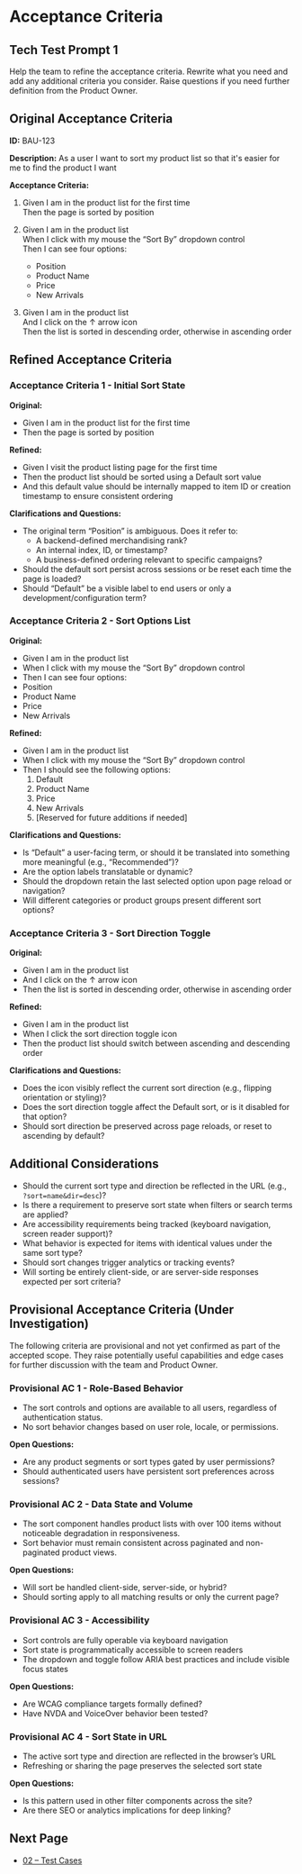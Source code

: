# Acceptance Criteria

## Tech Test Prompt 1

Help the team to refine the acceptance criteria. Rewrite what you need and add any additional criteria you consider. Raise questions if you need further definition from the Product Owner.


## Original Acceptance Criteria

**ID:**
BAU-123

**Description:**
As a user I want to sort my product list so that it's easier for me to find the product I want

**Acceptance Criteria:**
1. Given I am in the product list for the first time  
   Then the page is sorted by position

2. Given I am in the product list  
   When I click with my mouse the “Sort By” dropdown control  
   Then I can see four options:  
   - Position  
   - Product Name  
   - Price  
   - New Arrivals

3. Given I am in the product list  
   And I click on the ↑ arrow icon  
   Then the list is sorted in descending order, otherwise in ascending order


## Refined Acceptance Criteria

### Acceptance Criteria 1 - Initial Sort State

**Original:**
- Given I am in the product list for the first time  
- Then the page is sorted by position

**Refined:**  
- Given I visit the product listing page for the first time  
- Then the product list should be sorted using a Default sort value  
- And this default value should be internally mapped to item ID or creation timestamp to ensure consistent ordering

**Clarifications and Questions:**  
- The original term “Position” is ambiguous. Does it refer to:
  - A backend-defined merchandising rank?
  - An internal index, ID, or timestamp?
  - A business-defined ordering relevant to specific campaigns?
- Should the default sort persist across sessions or be reset each time the page is loaded?
- Should “Default” be a visible label to end users or only a development/configuration term?


### Acceptance Criteria 2 - Sort Options List

**Original:**  
- Given I am in the product list  
- When I click with my mouse the “Sort By” dropdown control  
-  Then I can see four options:  
  - Position
  - Product Name  
  - Price  
  - New Arrivals

**Refined:**  
- Given I am in the product list  
- When I click with my mouse the “Sort By” dropdown control
- Then I should see the following options:
  1. Default  
  2. Product Name  
  3. Price  
  4. New Arrivals  
  5. [Reserved for future additions if needed]


**Clarifications and Questions:**  
- Is “Default” a user-facing term, or should it be translated into something more meaningful (e.g., “Recommended”)?
- Are the option labels translatable or dynamic?
- Should the dropdown retain the last selected option upon page reload or navigation?
- Will different categories or product groups present different sort options?


### Acceptance Criteria 3 - Sort Direction Toggle

**Original:**  
- Given I am in the product list  
- And I click on the ↑ arrow icon  
- Then the list is sorted in descending order, otherwise in ascending order

**Refined:**  
- Given I am in the product list  
- When I click the sort direction toggle icon  
- Then the product list should switch between ascending and descending order

**Clarifications and Questions:**  
- Does the icon visibly reflect the current sort direction (e.g., flipping orientation or styling)?
- Does the sort direction toggle affect the Default sort, or is it disabled for that option?
- Should sort direction be preserved across page reloads, or reset to ascending by default?


## Additional Considerations

- Should the current sort type and direction be reflected in the URL (e.g., `?sort=name&dir=desc`)?
- Is there a requirement to preserve sort state when filters or search terms are applied?
- Are accessibility requirements being tracked (keyboard navigation, screen reader support)?
- What behavior is expected for items with identical values under the same sort type?
- Should sort changes trigger analytics or tracking events?
- Will sorting be entirely client-side, or are server-side responses expected per sort criteria?


## Provisional Acceptance Criteria (Under Investigation)

The following criteria are provisional and not yet confirmed as part of the accepted scope. They raise potentially useful capabilities and edge cases for further discussion with the team and Product Owner.


### Provisional AC 1 - Role-Based Behavior

- The sort controls and options are available to all users, regardless of authentication status.
- No sort behavior changes based on user role, locale, or permissions.

**Open Questions:**  
- Are any product segments or sort types gated by user permissions?
- Should authenticated users have persistent sort preferences across sessions?


### Provisional AC 2 - Data State and Volume

- The sort component handles product lists with over 100 items without noticeable degradation in responsiveness.
- Sort behavior must remain consistent across paginated and non-paginated product views.

**Open Questions:**  
- Will sort be handled client-side, server-side, or hybrid?
- Should sorting apply to all matching results or only the current page?


### Provisional AC 3 - Accessibility

- Sort controls are fully operable via keyboard navigation
- Sort state is programmatically accessible to screen readers
- The dropdown and toggle follow ARIA best practices and include visible focus states

**Open Questions:**  
- Are WCAG compliance targets formally defined?
- Have NVDA and VoiceOver behavior been tested?


### Provisional AC 4 - Sort State in URL

- The active sort type and direction are reflected in the browser’s URL
- Refreshing or sharing the page preserves the selected sort state

**Open Questions:**  
- Is this pattern used in other filter components across the site?
- Are there SEO or analytics implications for deep linking?


## Next Page 
- [02 – Test Cases](02_test-cases.md)  